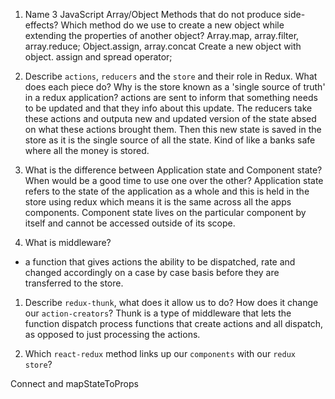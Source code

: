 1.  Name 3 JavaScript Array/Object Methods that do not produce side-effects? Which method do we use to create a new object while extending the properties of another object?
Array.map, array.filter, array.reduce;
Object.assign, array.concat
Create a new object with object. assign and spread operator;

1.  Describe `actions`, `reducers` and the `store` and their role in Redux. What does each piece do? Why is the store known as a 'single source of truth' in a redux application?
actions are sent to inform that something needs to be updated and that they info about this update. The reducers take these actions and outputa  new and updated version of the state absed on what these actions brought them. Then this new state is saved in the store as it is the single source of all the state. Kind of like a banks safe where all the money is stored.

1.  What is the difference between Application state and Component state? When would be a good time to use one over the other?
Application state refers to the state of the application as a whole and this is held in the store using redux which means it is the same across all the apps components. Component state lives on the particular component by itself and cannot be accessed outside of its scope.

1.  What is middleware?
- a function that gives actions the ability to be dispatched, rate and changed accordingly on a case by case basis before they are transferred to the store.

1.  Describe `redux-thunk`, what does it allow us to do? How does it change our `action-creators`?
Thunk is a type of middleware that lets the function dispatch process functions that create actions and all dispatch, as opposed to just processing the actions.

1.  Which `react-redux` method links up our `components` with our `redux store`?


Connect and mapStateToProps